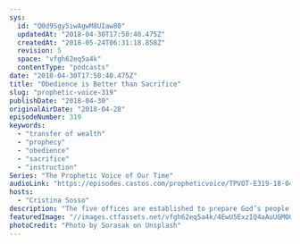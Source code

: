 ```yaml
---
sys:
  id: "Q0d9Sgy5iwAgwM8UIaw80"
  updatedAt: "2018-04-30T17:50:40.475Z"
  createdAt: "2018-05-24T06:31:18.858Z"
  revision: 5
  space: "vfgh62eq5a4k"
  contentType: "podcasts"
date: "2018-04-30T17:50:40.475Z"
title: "Obedience is Better than Sacrifice"
slug: "prophetic-voice-319"
publishDate: "2018-04-30"
originalAirDate: "2018-04-28"
episodeNumber: 319
keywords:
  - "transfer of wealth"
  - "prophecy"
  - "obedience"
  - "sacrifice"
  - "instruction"
Series: "The Prophetic Voice of Our Time"
audioLink: "https://episodes.castos.com/propheticvoice/TPVOT-E319-18-04-28-29-Obedience-is-Better-than-Sacrifice.mp3"
hosts:
  - "Cristina Sosso"
description: "The five offices are established to prepare God’s people for the works of service. This is in accordance to Ephesians 4:11. We have to mature the Body of Christ… to prepare them for the works of service under the dominion and the kingdom and the leadership of our Lord Jesus Christ."
featuredImage: "//images.ctfassets.net/vfgh62eq5a4k/4EwU5ExzIQ4aAuUGMOGgSy/d6218429850926a07dcaf07ced28d89f/sorasak-217807-unsplash.jpg"
photoCredit: "Photo by Sorasak on Unsplash"
---
```

